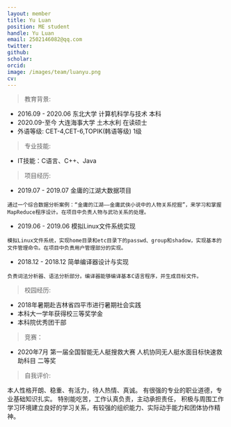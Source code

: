 ```yaml
---
layout: member
title: Yu Luan
position: ME student
handle: Yu Luan
email: 2502146082@qq.com
twitter: 
github: 
scholar:
orcid: 
image: /images/team/luanyu.png
cv: 
---
```



> 教育背景:

- 2016.09 - 2020.06	东北大学	计算机科学与技术	本科
- 2020.09-至今     大连海事大学     土木水利       在读硕士
- 外语等级:	CET-4,CET-6,TOPIK(韩语等级) 1级

> 专业技能:

- IT技能：C语言、C++、Java

> 项目经历:

- 2019.07 - 2019.07	金庸的江湖大数据项目
```
通过一个综合数据分析案例：“金庸的江湖——金庸武侠小说中的人物关系挖掘”，来学习和掌握MapReduce程序设计。在项目中负责人物与武功关系的处理。
```
- 2019.06 - 2019.06         模拟Linux文件系统实现
```
模拟Linux文件系统，实现home目录和etc目录下的passwd、group和shadow，实现基本的文件管理命令。在项目中负责用户管理部分的实现。
```
- 2018.12 - 2018.12	简单编译器设计与实现
```
负责词法分析器、语法分析部分。编译器能够编译基本C语言程序，并生成目标文件。
```

> 校园经历:

- 2018年暑期赴吉林省四平市进行暑期社会实践
- 本科大一学年获得校三等奖学金
- 本科院优秀团干部

> 竞赛：

- 2020年7月 第一届全国智能无人艇搜救大赛 人机协同无人艇水面目标快速救助科目 二等奖

> 自我评价:

本人性格开朗、稳重、有活力，待人热情、真诚。 有很强的专业的职业道德，专业基础知识扎实。 特别能吃苦，工作认真负责，主动承担责任， 积极与周围工作学习环境建立良好的学习关系，有较强的组织能力、实际动手能力和团体协作精神。

